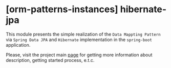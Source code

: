 # [orm-patterns-instances] hibernate-jpa

This module presents the simple realization of the `Data Mappting Pattern` via `Spring Data JPA` and `Hibernate` implementation in the `spring-boot` application.

Please, visit the project main [page](../README.md) for getting more information about description, getting started process, e.t.c.